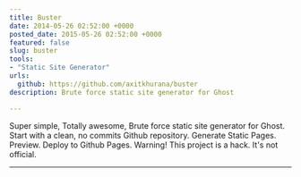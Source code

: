 ```yaml
---
title: Buster
date: 2014-05-26 02:52:00 +0000
posted_date: 2015-05-26 02:52:00 +0000
featured: false
slug: buster
tools:
- "Static Site Generator"
urls:
  github: https://github.com/axitkhurana/buster
description: Brute force static site generator for Ghost

---
```

Super simple, Totally awesome, Brute force static site generator for Ghost. Start with a clean, no commits Github repository.
Generate Static Pages. Preview. Deploy to Github Pages. Warning! This project is a hack. It's not official.




---
